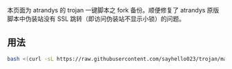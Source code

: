本页面为 atrandys 的 trojan 一键脚本之 fork 备份。顺便修复了 atrandys 原版脚本中伪装站没有 SSL 跳转（即访问伪装站不显示小锁）的问题。
## 用法
```sh
bash <(curl -sL https://raw.githubusercontent.com/sayhello023/trojan/master/trojan_mult.sh)
```
